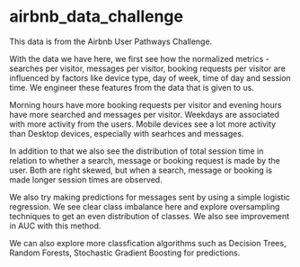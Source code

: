 # airbnb_data_challenge

This data is from the Airbnb User Pathways Challenge.

With the data we have here, we first see how the normalized metrics - searches per visitor, messages per visitor, booking requests per visitor are influenced by factors like device type, day of week, time of day and session time. We engineer these features from the data that is given to us.

Morning hours have more booking requests per visitor and evening hours have more searched and messages per visitor. Weekdays are associated with more activity from the users. Mobile devices see a lot more activity than Desktop devices, especially with searhces and messages.

In addition to that we also see the distribution of total session time in relation to whether a search, message or booking request is made by the user. Both are right skewed, but when a search, message or booking is made longer session times are observed. 

We also try making predictions for messages sent by using a simple logistic regression. We see clear class imbalance here and explore oversampling techniques to get an even distribution of classes. We also see improvement in AUC with this method. 

We can also explore more classfication algorithms such as Decision Trees, Random Forests, Stochastic Gradient Boosting for predictions. 
